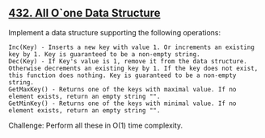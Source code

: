 ## [432. All O`one Data Structure](https://leetcode.com/problems/all-oone-data-structure/)

Implement a data structure supporting the following operations:

```
Inc(Key) - Inserts a new key with value 1. Or increments an existing key by 1. Key is guaranteed to be a non-empty string.
Dec(Key) - If Key's value is 1, remove it from the data structure. Otherwise decrements an existing key by 1. If the key does not exist, this function does nothing. Key is guaranteed to be a non-empty string.
GetMaxKey() - Returns one of the keys with maximal value. If no element exists, return an empty string "".
GetMinKey() - Returns one of the keys with minimal value. If no element exists, return an empty string "".
```

Challenge: Perform all these in O(1) time complexity.

